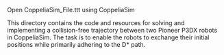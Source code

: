 Open CoppeliaSim_File.ttt using CoppeliaSim

This directory contains the code and resources for solving and implementing a collision-free trajectory between two Pioneer P3DX robots in CoppeliaSim. The task is to enable the robots to exchange their initial positions while primarily adhering to the D* path.
